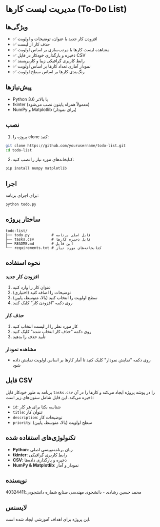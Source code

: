 # مدیریت لیست کارها (To-Do List)


## ویژگی‌ها

- ✅ افزودن کار جدید با عنوان، توضیحات و اولویت
- ✅ حذف کار از لیست
- ✅ مشاهده لیست کارها با مرتب‌سازی بر اساس اولویت
- ✅ ذخیره و بارگذاری خودکار در فایل CSV
- ✅ رابط کاربری گرافیکی زیبا و کاربرپسند
- ✅ نمودار آماری تعداد کارها بر اساس اولویت
- ✅ رنگ‌بندی کارها بر اساس سطح اولویت

## پیش‌نیازها

- Python 3.6 یا بالاتر
- tkinter (معمولاً همراه پایتون نصب می‌شود)
- NumPy و Matplotlib (برای نمودار)

## نصب

1. پروژه را clone کنید:
```bash
git clone https://github.com/yourusername/todo-list.git
cd todo-list
```

2. کتابخانه‌های مورد نیاز را نصب کنید:
```bash
pip install numpy matplotlib
```

## اجرا

برای اجرای برنامه:
```bash
python todo.py
```

## ساختار پروژه

```
todo-list/
├── todo.py          # فایل اصلی برنامه
├── tasks.csv        # فایل ذخیره کارها
├── README.md        # این فایل
└── requirements.txt # کتابخانه‌های مورد نیاز
```

## نحوه استفاده

### افزودن کار جدید
1. عنوان کار را وارد کنید
2. توضیحات را اضافه کنید (اختیاری)
3. سطح اولویت را انتخاب کنید (بالا، متوسط، پایین)
4. روی دکمه "افزودن کار" کلیک کنید

### حذف کار
1. کار مورد نظر را از لیست انتخاب کنید
2. روی دکمه "حذف کار انتخاب شده" کلیک کنید
3. تأیید حذف را بدهید

### مشاهده نمودار
- روی دکمه "نمایش نمودار" کلیک کنید تا آمار کارها بر اساس اولویت نمایش داده شود

## فایل CSV

برنامه به طور خودکار فایل `tasks.csv` را در پوشه پروژه ایجاد می‌کند و کارها را در آن ذخیره می‌کند. این فایل شامل ستون‌های زیر است:

- `id`: شناسه یکتا برای هر کار
- `title`: عنوان کار
- `description`: توضیحات کار
- `priority`: سطح اولویت (بالا، متوسط، پایین)

## تکنولوژی‌های استفاده شده

- **Python**: زبان برنامه‌نویسی اصلی
- **tkinter**: رابط کاربری گرافیکی
- **CSV**: ذخیره و بارگذاری داده‌ها
- **NumPy & Matplotlib**: نمودار و آمار

## نویسنده

محمد حسین رشادی - دانشجوی مهندسی صنایع
شماره دانشجویی:40324411
## لایسنس

این پروژه برای اهداف آموزشی ایجاد شده است.
